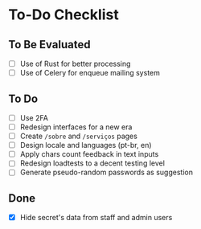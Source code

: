 # To-Do Checklist

## To Be Evaluated

- [ ] Use of Rust for better processing
- [ ] Use of Celery for enqueue mailing system

## To Do

- [ ] Use 2FA
- [ ] Redesign interfaces for a new era
- [ ] Create `/sobre` and `/serviços` pages
- [ ] Design locale and languages (pt-br, en)
- [ ] Apply chars count feedback in text inputs
- [ ] Redesign loadtests to a decent testing level
- [ ] Generate pseudo-random passwords as suggestion

## Done

- [x] Hide secret's data from staff and admin users
